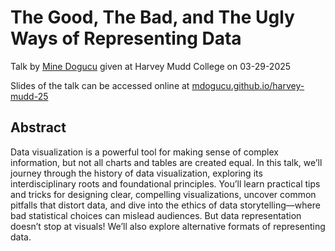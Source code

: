 # The Good, The Bad, and The Ugly Ways of Representing Data

Talk by [Mine Dogucu](https://www.minedogucu.com/) given at Harvey Mudd College on 03-29-2025

Slides of the talk can be accessed online at [mdogucu.github.io/harvey-mudd-25](https://mdogucu.github.io/harvey-mudd-25)

## Abstract

Data visualization is a powerful tool for making sense of complex information, but not all charts and tables are created equal. In this talk, we’ll journey through the history of data visualization, exploring its interdisciplinary roots and foundational principles. You’ll learn practical tips and tricks for designing clear, compelling visualizations, uncover common pitfalls that distort data, and dive into the ethics of data storytelling—where bad statistical choices can mislead audiences. But data representation doesn’t stop at visuals! We’ll also explore alternative formats of representing data. 
